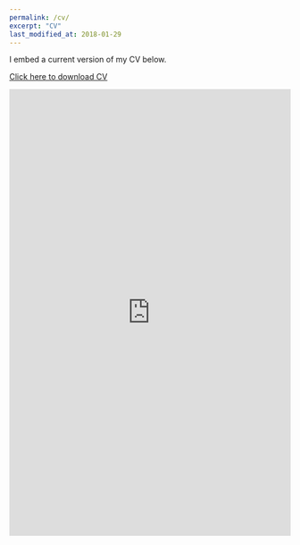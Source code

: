 ```yaml
---
permalink: /cv/
excerpt: "CV"
last_modified_at: 2018-01-29
---
```


I embed a current version of my CV below.

<a href="https://drive.google.com/uc?export=download&id=1bz04dW7yf0e8KVj0Oz5VZb0QilxF8aEJ" class="btn btn--info">Click here to download CV</a>

<iframe src="https://docs.google.com/viewer?srcid=1bz04dW7yf0e8KVj0Oz5VZb0QilxF8aEJ&pid=explorer&embedded=true" width="100%" height="800px" class="gde-frame" style="border: none;" scrolling="yes"></iframe>
